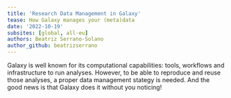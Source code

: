 ```yaml
---
title: 'Research Data Management in Galaxy'
tease: How Galaxy manages your (meta)data
date: '2022-10-19'
subsites: [global, all-eu]
authors: Beatriz Serrano-Solano
author_github: beatrizserrano
---
```


Galaxy is well known for its computational capabilities: tools, workflows and infrastructure to run analyses. However, to be able to reproduce and reuse those analyses, a proper data management stategy is needed. And the good news is that Galaxy does it without you noticing! 

